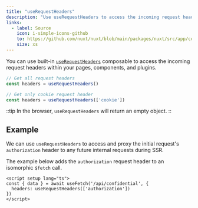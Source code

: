 ```yaml
---
title: "useRequestHeaders"
description: "Use useRequestHeaders to access the incoming request headers."
links:
  - label: Source
    icon: i-simple-icons-github
    to: https://github.com/nuxt/nuxt/blob/main/packages/nuxt/src/app/composables/ssr.ts
    size: xs
---
```


You can use built-in [`useRequestHeaders`](/docs/3.x/api/composables/use-request-headers) composable to access the incoming request headers within your pages, components, and plugins.

```js
// Get all request headers
const headers = useRequestHeaders()

// Get only cookie request header
const headers = useRequestHeaders(['cookie'])
```

::tip
In the browser, `useRequestHeaders` will return an empty object.
::

## Example

We can use `useRequestHeaders` to access and proxy the initial request's `authorization` header to any future internal requests during SSR.

The example below adds the `authorization` request header to an isomorphic `$fetch` call.

```vue [pages/some-page.vue]
<script setup lang="ts">
const { data } = await useFetch('/api/confidential', {
  headers: useRequestHeaders(['authorization'])
})
</script>
```
